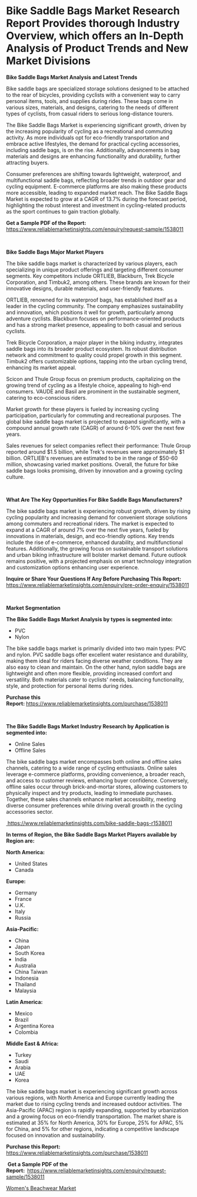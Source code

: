 <p><h1>Bike Saddle Bags Market Research Report Provides thorough Industry Overview, which offers an In-Depth Analysis of Product Trends and New Market Divisions</h1></p><p><strong>Bike Saddle Bags Market Analysis and Latest Trends</strong></p>
<p><p>Bike saddle bags are specialized storage solutions designed to be attached to the rear of bicycles, providing cyclists with a convenient way to carry personal items, tools, and supplies during rides. These bags come in various sizes, materials, and designs, catering to the needs of different types of cyclists, from casual riders to serious long-distance tourers. </p><p>The Bike Saddle Bags Market is experiencing significant growth, driven by the increasing popularity of cycling as a recreational and commuting activity. As more individuals opt for eco-friendly transportation and embrace active lifestyles, the demand for practical cycling accessories, including saddle bags, is on the rise. Additionally, advancements in bag materials and designs are enhancing functionality and durability, further attracting buyers.</p><p>Consumer preferences are shifting towards lightweight, waterproof, and multifunctional saddle bags, reflecting broader trends in outdoor gear and cycling equipment. E-commerce platforms are also making these products more accessible, leading to expanded market reach. The Bike Saddle Bags Market is expected to grow at a CAGR of 13.7% during the forecast period, highlighting the robust interest and investment in cycling-related products as the sport continues to gain traction globally.</p></p>
<p><strong>Get a Sample PDF of the Report:&nbsp;</strong> <a href="https://www.reliablemarketinsights.com/enquiry/request-sample/1538011?utm_campaign=3064&utm_medium=2&utm_source=Github&utm_content=ia&utm_term=05042025&utm_id=bike-saddle-bags">https://www.reliablemarketinsights.com/enquiry/request-sample/1538011</a></p>
<p>&nbsp;</p>
<p><strong>Bike Saddle Bags Major Market Players</strong></p>
<p><p>The bike saddle bags market is characterized by various players, each specializing in unique product offerings and targeting different consumer segments. Key competitors include ORTLIEB, Blackburn, Trek Bicycle Corporation, and Timbuk2, among others. These brands are known for their innovative designs, durable materials, and user-friendly features.</p><p>ORTLIEB, renowned for its waterproof bags, has established itself as a leader in the cycling community. The company emphasizes sustainability and innovation, which positions it well for growth, particularly among adventure cyclists. Blackburn focuses on performance-oriented products and has a strong market presence, appealing to both casual and serious cyclists.</p><p>Trek Bicycle Corporation, a major player in the biking industry, integrates saddle bags into its broader product ecosystem. Its robust distribution network and commitment to quality could propel growth in this segment. Timbuk2 offers customizable options, tapping into the urban cycling trend, enhancing its market appeal.</p><p>Scicon and Thule Group focus on premium products, capitalizing on the growing trend of cycling as a lifestyle choice, appealing to high-end consumers. VAUDE and Basil are prominent in the sustainable segment, catering to eco-conscious riders.</p><p>Market growth for these players is fueled by increasing cycling participation, particularly for commuting and recreational purposes. The global bike saddle bags market is projected to expand significantly, with a compound annual growth rate (CAGR) of around 6-10% over the next few years.</p><p>Sales revenues for select companies reflect their performance: Thule Group reported around $1.5 billion, while Trek's revenues were approximately $1 billion. ORTLIEB's revenues are estimated to be in the range of $50-60 million, showcasing varied market positions. Overall, the future for bike saddle bags looks promising, driven by innovation and a growing cycling culture.</p></p>
<p>&nbsp;</p>
<p><strong>What Are The Key Opportunities For Bike Saddle Bags Manufacturers?</strong></p>
<p><p>The bike saddle bags market is experiencing robust growth, driven by rising cycling popularity and increasing demand for convenient storage solutions among commuters and recreational riders. The market is expected to expand at a CAGR of around 7% over the next five years, fueled by innovations in materials, design, and eco-friendly options. Key trends include the rise of e-commerce, enhanced durability, and multifunctional features. Additionally, the growing focus on sustainable transport solutions and urban biking infrastructure will bolster market demand. Future outlook remains positive, with a projected emphasis on smart technology integration and customization options enhancing user experience.</p></p>
<p><strong>Inquire or Share Your Questions If Any Before Purchasing This Report:</strong> <a href="https://www.reliablemarketinsights.com/enquiry/pre-order-enquiry/1538011?utm_campaign=3064&utm_medium=2&utm_source=Github&utm_content=ia&utm_term=05042025&utm_id=bike-saddle-bags">https://www.reliablemarketinsights.com/enquiry/pre-order-enquiry/1538011</a></p>
<p>&nbsp;</p>
<p><strong>Market Segmentation</strong></p>
<p><strong>The Bike Saddle Bags Market Analysis by types is segmented into:</strong></p>
<p><ul><li>PVC</li><li>Nylon</li></ul></p>
<p><p>The bike saddle bags market is primarily divided into two main types: PVC and nylon. PVC saddle bags offer excellent water resistance and durability, making them ideal for riders facing diverse weather conditions. They are also easy to clean and maintain. On the other hand, nylon saddle bags are lightweight and often more flexible, providing increased comfort and versatility. Both materials cater to cyclists' needs, balancing functionality, style, and protection for personal items during rides.</p></p>
<p><strong>Purchase this Report:&nbsp;</strong><a href="https://www.reliablemarketinsights.com/purchase/1538011?utm_campaign=3064&utm_medium=2&utm_source=Github&utm_content=ia&utm_term=05042025&utm_id=bike-saddle-bags">https://www.reliablemarketinsights.com/purchase/1538011</a></p>
<p>&nbsp;</p>
<p><strong>The Bike Saddle Bags Market Industry Research by Application is segmented into:</strong></p>
<p><ul><li>Online Sales</li><li>Offline Sales</li></ul></p>
<p><p>The bike saddle bags market encompasses both online and offline sales channels, catering to a wide range of cycling enthusiasts. Online sales leverage e-commerce platforms, providing convenience, a broader reach, and access to customer reviews, enhancing buyer confidence. Conversely, offline sales occur through brick-and-mortar stores, allowing customers to physically inspect and try products, leading to immediate purchases. Together, these sales channels enhance market accessibility, meeting diverse consumer preferences while driving overall growth in the cycling accessories sector.</p></p>
<p><a href="https://www.reliablemarketinsights.com/bike-saddle-bags-r1538011?utm_campaign=3064&utm_medium=2&utm_source=Github&utm_content=ia&utm_term=05042025&utm_id=bike-saddle-bags">&nbsp;https://www.reliablemarketinsights.com/bike-saddle-bags-r1538011</a></p>
<p><strong>In terms of Region, the Bike Saddle Bags Market Players available by Region are:</strong></p>
<p>
    <p> <strong> North America: </strong>
        <ul>
            <li>United States</li>
            <li>Canada</li>
        </ul>
        </p> 
    <p> <strong> Europe: </strong>
        <ul>
            <li>Germany</li>
            <li>France</li>
            <li>U.K.</li>
            <li>Italy</li>
            <li>Russia</li>
        </ul>
        </p> 
    <p> <strong> Asia-Pacific: </strong>
        <ul>
            <li>China</li>
            <li>Japan</li>
            <li>South Korea</li>
            <li>India</li>
            <li>Australia</li>
            <li>China Taiwan</li>
            <li>Indonesia</li>
            <li>Thailand</li>
            <li>Malaysia</li>
        </ul>
        </p> 
    <p> <strong> Latin America: </strong>
        <ul>
            <li>Mexico</li>
            <li>Brazil</li>
            <li>Argentina Korea</li>
            <li>Colombia</li>
        </ul>
        </p> 
    <p> <strong> Middle East & Africa: </strong>
        <ul>
            <li>Turkey</li>
            <li>Saudi</li>
            <li>Arabia</li>
            <li>UAE</li>
            <li>Korea</li>
        </ul>
    </p>
    </p>
<p><p>The bike saddle bags market is experiencing significant growth across various regions, with North America and Europe currently leading the market due to rising cycling trends and increased outdoor activities. The Asia-Pacific (APAC) region is rapidly expanding, supported by urbanization and a growing focus on eco-friendly transportation. The market share is estimated at 35% for North America, 30% for Europe, 25% for APAC, 5% for China, and 5% for other regions, indicating a competitive landscape focused on innovation and sustainability.</p></p>
<p><strong>Purchase this Report: </strong><a href="https://www.reliablemarketinsights.com/purchase/1538011?utm_campaign=3064&utm_medium=2&utm_source=Github&utm_content=ia&utm_term=05042025&utm_id=bike-saddle-bags">https://www.reliablemarketinsights.com/purchase/1538011</a></p>
<p>&nbsp;<strong>Get a Sample PDF of the Report:&nbsp;&nbsp;</strong><a href="https://www.reliablemarketinsights.com/enquiry/request-sample/1538011?utm_campaign=3064&utm_medium=2&utm_source=Github&utm_content=ia&utm_term=05042025&utm_id=bike-saddle-bags">https://www.reliablemarketinsights.com/enquiry/request-sample/1538011</a></p>
<p><strong></strong></p>
<p><p><a href="https://github.com/tumacaakesha78/Market-Research-Report-List-1/blob/main/womens-beachwear-market.md?utm_campaign=3064&utm_medium=2&utm_source=Github&utm_content=ia&utm_term=05042025&utm_id=bike-saddle-bags">Women's Beachwear Market</a></p></p>